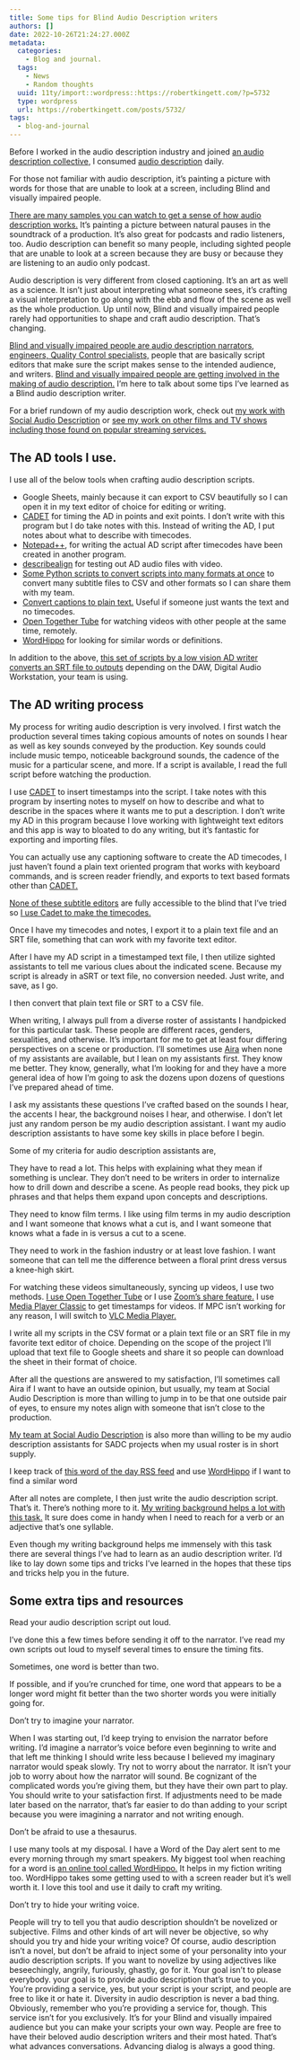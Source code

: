 ```yaml
---
title: Some tips for Blind Audio Description writers
authors: []
date: 2022-10-26T21:24:27.000Z
metadata:
  categories:
    - Blog and journal.
  tags:
    - News
    - Random thoughts
  uuid: 11ty/import::wordpress::https://robertkingett.com/?p=5732
  type: wordpress
  url: https://robertkingett.com/posts/5732/
tags:
  - blog-and-journal
---
```

Before I worked in the audio description industry and joined [an audio description collective,](https://adcomrade.wordpress.com/about/) I consumed [audio description](https://adp.acb.org/ad.html) daily.

For those not familiar with audio description, it’s painting a picture with words for those that are unable to look at a screen, including Blind and visually impaired people.

[There are many samples you can watch to get a sense of how audio description works.](https://adp.acb.org/samples.html) It’s painting a picture between natural pauses in the soundtrack of a production. It’s also great for podcasts and radio listeners, too. Audio description can benefit so many people, including sighted people that are unable to look at a screen because they are busy or because they are listening to an audio only podcast.

Audio description is very different from closed captioning. It’s an art as well as a science. It isn’t just about interpreting what someone sees, it’s crafting a visual interpretation to go along with the ebb and flow of the scene as well as the whole production. Up until now, Blind and visually impaired people rarely had opportunities to shape and craft audio description. That’s changing.

[Blind and visually impaired people are audio description narrators, engineers, Quality Control specialists,](https://theadna.org/credits/) people that are basically script editors that make sure the script makes sense to the intended audience, and writers. [Blind and visually impaired people are getting involved in the making of audio description.](https://theadna.org/credits/) I’m here to talk about some tips I’ve learned as a Blind audio description writer.

For a brief rundown of my audio description work, check out [my work with Social Audio Description](https://adcomrade.wordpress.com/tag/robert-kingett/) or [see my work on other films and TV shows including those found on popular streaming services.](https://robertkingett.com/?p=4348)

## The AD tools I use.

I use all of the below tools when crafting audio description scripts.

-   Google Sheets, mainly because it can export to CSV beautifully so I can open it in my text editor of choice for editing or writing.
-   [CADET](https://www.wgbh.org/foundation/services/ncam/cadet) for timing the AD in points and exit points. I don’t write with this program but I do take notes with this. Instead of writing the AD, I put notes about what to describe with timecodes.
-   [Notepad++](https://notepad-plus-plus.org/downloads/), for writing the actual AD script after timecodes have been created in another program.
-   [describealign](https://github.com/julbean/describealign) for testing out AD audio files with video.
-   [Some Python scripts to convert scripts into many formats at once](https://github.com/rkingett/ADConvert) to convert many subtitle files to CSV and other formats so I can share them with my team.
-   [Convert captions to plain text.](https://pablobernabeu.github.io/applications-and-dashboards/vtt-transcription-app/) Useful if someone just wants the text and no timecodes.
-   [Open Together Tube](https://opentogethertube.com/) for watching videos with other people at the same time, remotely.
-   [WordHippo](https://www.wordhippo.com/) for looking for similar words or definitions.

In addition to the above, [this set of scripts by a low vision AD writer converts an SRT file to outputs](https://github.com/kyle95wm/audiodescription-tools) depending on the DAW, Digital Audio Workstation, your team is using.

## The AD writing process

My process for writing audio description is very involved. I first watch the production several times taking copious amounts of notes on sounds I hear as well as key sounds conveyed by the production. Key sounds could include music tempo, noticeable background sounds, the cadence of the music for a particular scene, and more. If a script is available, I read the full script before watching the production.

I use [CADET](https://www.wgbh.org/foundation/services/ncam/cadet) to insert timestamps into the script. I take notes with this program by inserting notes to myself on how to describe and what to describe in the spaces where it wants me to put a description. I don’t write my AD in this program because I love working with lightweight text editors and this app is way to bloated to do any writing, but it’s fantastic for exporting and importing files.

You can actually use any captioning software to create the AD timecodes, I just haven’t found a plain text oriented program that works with keyboard commands, and is screen reader friendly, and exports to text based formats other than [CADET.](https://www.wgbh.org/foundation/services/ncam/cadet)

[None of these subtitle editors](https://en.wikipedia.org/wiki/Comparison_of_subtitle_editors) are fully accessible to the blind that I’ve tried so [I use Cadet to make the timecodes.](https://www.wgbh.org/foundation/services/ncam/cadet)

Once I have my timecodes and notes, I export it to a plain text file and an SRT file, something that can work with my favorite text editor.

After I have my AD script in a timestamped text file, I then utilize sighted assistants to tell me various clues about the indicated scene. Because my script is already in aSRT or text file, no conversion needed. Just write, and save, as I go.

I then convert that plain text file or SRT to a CSV file.

When writing, I always pull from a diverse roster of assistants I handpicked for this particular task. These people are different races, genders, sexualities, and otherwise. It’s important for me to get at least four differing perspectives on a scene or production. I’ll sometimes use [Aira](https://aira.io/) when none of my assistants are available, but I lean on my assistants first. They know me better. They know, generally, what I’m looking for and they have a more general idea of how I’m going to ask the dozens upon dozens of questions I’ve prepared ahead of time.

I ask my assistants these questions I’ve crafted based on the sounds I hear, the accents I hear, the background noises I hear, and otherwise. I don’t let just any random person be my audio description assistant. I want my audio description assistants to have some key skills in place before I begin.

Some of my criteria for audio description assistants are,

They have to read a lot. This helps with explaining what they mean if something is unclear. They don’t need to be writers in order to internalize how to drill down and describe a scene. As people read books, they pick up phrases and that helps them expand upon concepts and descriptions.

They need to know film terms. I like using film terms in my audio description and I want someone that knows what a cut is, and I want someone that knows what a fade in is versus a cut to a scene.

They need to work in the fashion industry or at least love fashion. I want someone that can tell me the difference between a floral print dress versus a knee-high skirt.

For watching these videos simultaneously, syncing up videos, I use two methods. [I use Open Together Tube](https://opentogethertube.com/) or I use [Zoom’s share feature.](https://support.zoom.us/hc/en-us/articles/201362153-Sharing-your-screen-or-desktop-on-Zoom) I use [Media Player Classic](https://ninite.com/klitecodecs/) to get timestamps for videos. If MPC isn’t working for any reason, I will switch to [VLC Media Player.](https://www.videolan.org/vlc/)

I write all my scripts in the CSV format or a plain text file or an SRT file in my favorite text editor of choice. Depending on the scope of the project I’ll upload that text file to Google sheets and share it so people can download the sheet in their format of choice.

After all the questions are answered to my satisfaction, I’ll sometimes call Aira if I want to have an outside opinion, but usually, my team at Social Audio Description is more than willing to jump in to be that one outside pair of eyes, to ensure my notes align with someone that isn’t close to the production.

[My team at Social Audio Description](https://adcomrade.wordpress.com/team/) is also more than willing to be my audio description assistants for SADC projects when my usual roster is in short supply.

I keep track of [this word of the day RSS feed](https://www.merriam-webster.com/wotd/feed/rss2) and use [WordHippo](https://www.wordhippo.com/) if I want to find a similar word

After all notes are complete, I then just write the audio description script. That’s it. There’s nothing more to it. [My writing background helps a lot with this task.](https://robertkingett.com/writings/) It sure does come in handy when I need to reach for a verb or an adjective that’s one syllable.

Even though my writing background helps me immensely with this task there are several things I’ve had to learn as an audio description writer. I’d like to lay down some tips and tricks I’ve learned in the hopes that these tips and tricks help you in the future.

## Some extra tips and resources

Read your audio description script out loud.

I’ve done this a few times before sending it off to the narrator. I’ve read my own scripts out loud to myself several times to ensure the timing fits.

Sometimes, one word is better than two.

If possible, and if you’re crunched for time, one word that appears to be a longer word might fit better than the two shorter words you were initially going for.

Don’t try to imagine your narrator.

When I was starting out, I’d keep trying to envision the narrator before writing. I’d imagine a narrator’s voice before even beginning to write and that left me thinking I should write less because I believed my imaginary narrator would speak slowly. Try not to worry about the narrator. It isn’t your job to worry about how the narrator will sound. Be cognizant of the complicated words you’re giving them, but they have their own part to play. You should write to your satisfaction first. If adjustments need to be made later based on the narrator, that’s far easier to do than adding to your script because you were imagining a narrator and not writing enough.

Don’t be afraid to use a thesaurus.

I use many tools at my disposal. I have a Word of the Day alert sent to me every morning through my smart speakers. My biggest tool when reaching for a word is [an online tool called WordHippo.](https://www.wordhippo.com/) It helps in my fiction writing too. WordHippo takes some getting used to with a screen reader but it’s well worth it. I love this tool and use it daily to craft my writing.

Don’t try to hide your writing voice.

People will try to tell you that audio description shouldn’t be novelized or subjective. Films and other kinds of art will never be objective, so why should you try and hide your writing voice? Of course, audio description isn’t a novel, but don’t be afraid to inject some of your personality into your audio description scripts. If you want to novelize by using adjectives like beseechingly, angrily, furiously, ghastly, go for it. Your goal isn’t to please everybody. your goal is to provide audio description that’s true to you. You’re providing a service, yes, but your script is your script, and people are free to like it or hate it. Diversity in audio description is never a bad thing. Obviously, remember who you’re providing a service for, though. This service isn’t for you exclusively. It’s for your Blind and visually impaired audience but you can make your scripts your own way. People are free to have their beloved audio description writers and their most hated. That’s what advances conversations. Advancing dialog is always a good thing.